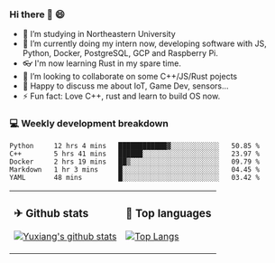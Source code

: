 ### Hi there 👋 😄

- 🔭 I’m studying in Northeastern University
- 🌱 I’m currently doing my intern now, developing software with JS, Python, Docker, PostgreSQL, GCP and Raspberry Pi.
- 👓 I'm now learning Rust in my spare time.
- 👯 I’m looking to collaborate on some C++/JS/Rust pojects
- 💬 Happy to discuss me about IoT, Game Dev, sensors...
- ⚡ Fun fact: Love C++, rust and learn to build OS now.



<table>
<tr>
<td valign="top" width="54%">

### ✈ Github stats

[![Yuxiang's github stats](https://github-readme-stats.vercel.app/api?username=Taowyoo&show_icons=true&line_height=21&show_icons=true&theme=tokyonight)](https://github.com/anuraghazra/github-readme-stats)

</td>

<td valign="top" width="46%">

### 📕 Top languages

[![Top Langs](https://github-readme-stats.vercel.app/api/top-langs/?username=Taowyoo&show_icons=true&layout=compact&theme=vue)](https://github.com/anuraghazra/github-readme-stats)

</td>
</tr>

### 💻 Weekly development breakdown

<!--START_SECTION:waka-->
```text
Python     12 hrs 4 mins   ████████████▓░░░░░░░░░░░░   50.85 % 
C++        5 hrs 41 mins   ██████░░░░░░░░░░░░░░░░░░░   23.97 % 
Docker     2 hrs 19 mins   ██▒░░░░░░░░░░░░░░░░░░░░░░   09.79 % 
Markdown   1 hr 3 mins     █░░░░░░░░░░░░░░░░░░░░░░░░   04.45 % 
YAML       48 mins         █░░░░░░░░░░░░░░░░░░░░░░░░   03.42 % 
```
<!--END_SECTION:waka-->
